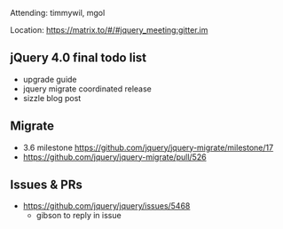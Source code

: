 Attending: timmywil, mgol

Location: https://matrix.to/#/#jquery_meeting:gitter.im

## jQuery 4.0 final todo list
- upgrade guide
- jquery migrate coordinated release
- sizzle blog post

## Migrate
* 3.6 milestone https://github.com/jquery/jquery-migrate/milestone/17
* https://github.com/jquery/jquery-migrate/pull/526 

## Issues & PRs
* https://github.com/jquery/jquery/issues/5468 
	- gibson to reply in issue
